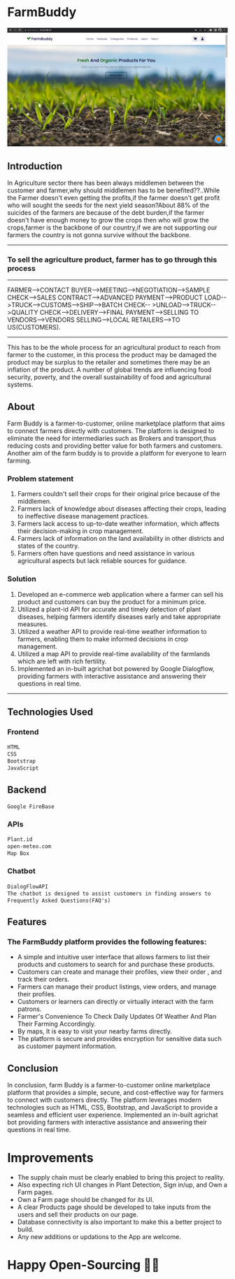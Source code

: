 # FarmBuddy
<img src="https://raw.githubusercontent.com/STRIDER1512/FarmBuddy/main/FarmBuddy/images/gfg.png">

## Introduction 

In Agriculture sector there has been always middlemen between the customer and farmer,why should middlemen has to be benefited??..While the Farmer doesn't even getting the profits,if the farmer doesn't get profit who will sought the seeds for the next yield season?About 88% of the suicides of the farmers are because of the debt burden,if the farmer doesn't have enough money to grow the crops then who will grow the crops,farmer is the backbone of our country,if we are not supporting our farmers the country is not gonna survive without the backbone.

---

### To sell the agriculture product, farmer has to go through this process

---

FARMER-->CONTACT BUYER-->MEETING-->NEGOTIATION-->SAMPLE CHECK-->SALES CONTRACT-->ADVANCED PAYMENT-->PRODUCT LOAD-->TRUCK-->CUSTOMS-->SHIP-->BATCH CHECK-- >UNLOAD-->TRUCK-->QUALITY CHECK-->DELIVERY-->FINAL PAYMENT-->SELLING TO VENDORS-->VENDORS SELLING-->LOCAL RETAILERS-->TO US(CUSTOMERS).

---
This has to be the whole process for an agricultural product to reach from farmer to the customer, in this process the product may be damaged the product may be surplus to the retailer and sometimes there may be an inflation of the product. A number of global trends are influencing food security, poverty, and the overall sustainability of food and agricultural systems.
## About
Farm Buddy is a farmer-to-customer, online marketplace platform that aims to connect farmers directly with customers. The platform is designed to eliminate the need for intermediaries such as Brokers and transport,thus reducing costs and providing better value for both farmers and customers. Another aim of the farm buddy is to provide a platform for everyone to learn farming.

### Problem statement
1. Farmers couldn't sell their crops for their original price because of the middlemen.
2. Farmers lack of knowledge about diseases affecting their crops, leading to ineffective disease management practices.
3. Farmers lack access to up-to-date weather information, which affects their decision-making in crop management.
4. Farmers lack of information on the land availability in other districts and states of the country.
5. Farmers often have questions and need assistance in various agricultural aspects but lack reliable sources for guidance.
### Solution

1. Developed an e-commerce web application where a farmer can sell his product and customers can buy the product for a minimum price. 
2. Utilized a plant-id API for accurate and timely detection of plant diseases, helping farmers identify diseases early and take appropriate measures.
3. Utilized a weather API to provide real-time weather information to farmers, enabling them to make informed decisions in crop management.
4. Utilized a map API to provide real-time availability of the farmlands which are left with rich fertility.
5. Implemented an in-built agrichat bot powered by Google Dialogflow, providing farmers with interactive assistance and answering their questions in real time.
<hr>


## Technologies Used
### Frontend
```
HTML
CSS
Bootstrap
JavaScript
```
## Backend
```
Google FireBase
```
### APIs
```
Plant.id
open-meteo.com
Map Box
```
### Chatbot
```
DialogFlowAPI
The chatbot is designed to assist customers in finding answers to Frequently Asked Questions(FAQ's)
```
## Features
### The FarmBuddy platform provides the following features:
- A simple and intuitive user interface that allows farmers to list their products and customers to search for and purchase these products.
- Customers can create and manage their profiles, view their order , and track their orders.
- Farmers can manage their product listings, view orders, and manage their profiles.
- Customers or learners can directly or virtually interact with the farm patrons.
-	Farmer's Convenience To Check Daily Updates Of Weather And Plan Their Farming Accordingly.
- By maps, It is easy to visit your nearby farms directly.
-	The platform is secure and provides encryption for sensitive data such as customer payment information.
  
## Conclusion
In conclusion, farm Buddy is a farmer-to-customer online marketplace platform that provides a simple, secure, and cost-effective way for farmers to connect with customers directly. The platform leverages modern technologies such as HTML, CSS, Bootstrap, and JavaScript to provide a seamless and efficient user experience. Implemented an in-built agrichat bot providing farmers with interactive assistance and answering their questions in real time.

# Improvements
- The supply chain must be clearly enabled to bring this project to reality.
- Also expecting rich UI changes in Plant Detection, Sign in/up, and Own a Farm pages.
- Own a Farm page should be changed for its UI.
- A clear Products page should be developed to take inputs from the users and sell their products on our page.
- Database connectivity is also important to make this a better project to build.
- Any new additions or updations to the App are welcome.

# Happy Open-Sourcing 🤞🏼

